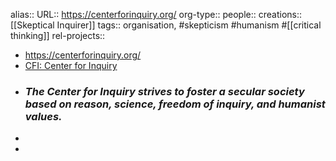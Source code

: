 alias::
URL:: https://centerforinquiry.org/
org-type::
people::
creations:: [[Skeptical Inquirer]] 
tags:: organisation, #skepticism #humanism #[[critical thinking]] 
rel-projects::


- https://centerforinquiry.org/
- [CFI: Center for Inquiry](https://centerforinquiry.org/)
- ### *The Center for Inquiry strives to foster a secular society based on reason, science, freedom of inquiry, and humanist values.*
-
-